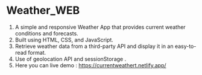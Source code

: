 # Weather_WEB
1. A simple and responsive Weather App that provides current weather conditions and forecasts.
2. Built using HTML, CSS, and JavaScript.
3. Retrieve weather data from a third-party API and display it in an easy-to-read format.
4. Use of geolocation API and sessionStorage .
5. Here you can live demo : https://currentweathert.netlify.app/

